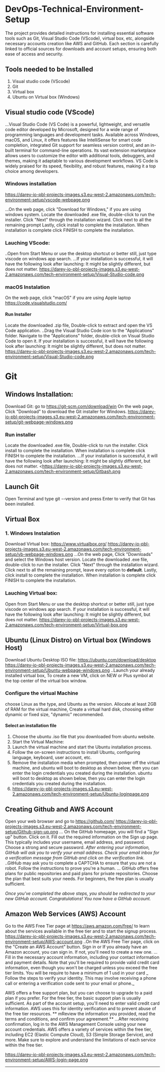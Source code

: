 # DevOps-Technical-Environment-Setup
The project provides detailed instructions for installing essential software tools such as Git, Visual Studio Code (VScode), virtual box, etc, alongside necessary accounts creation like AWS and GitHub. Each section is carefully linked to official sources for downloads and account setups, ensuring both ease of access and security.

## Tools needed to be Installed
1. Visual studio code (VScode)
2. Git
3. Virtual box
4. Ubuntu on Virtual box (Windows)


## Visual studio code (VScode)
...Visual Studio Code (VS Code) is a powerful, lightweight, and versatile code editor developed by Microsoft, designed for a wide range of programming languages and development tasks. Available across Windows, macOS, and Linux, it offers features like IntelliSense for smart code completion, integrated Git support for seamless version control, and an in-built terminal for command-line operations. Its vast extension marketplace allows users to customize the editor with additional tools, debuggers, and themes, making it adaptable to various development workflows. VS Code is widely praised for its speed, flexibility, and robust features, making it a top choice among developers.

### Windows installation
https://darey-io-pbl-projects-images.s3.eu-west-2.amazonaws.com/tech-environment-setup/vscode-webpage.png

...On the web page, click "Download for Windows," if you are using windows system.
Locate the downloaded .exe file, double-click to run the installer.
Click "Next" through the installation wizard. Click next to all the remaining prompt
Lastly, click install to complete the installation. When installation is complete click FINISH to complete the installation.

 ### Lauching VScode:
..Open from Start Menu or use the desktop shortcut or better still, just type viscode on windows app search.
...If your installation is successful, it will have the following look after launching: It might be slightly different, but does not matter.
https://darey-io-pbl-projects-images.s3.eu-west-2.amazonaws.com/tech-environment-setup/Visual-Studio-code.png

### macOS Instalation
On the web page, click "macOS" if you are using Apple laptop https://code.visualstudio.com/

#### Run Installer
 Locate the downloaded .zip file, Double-click to extract and open the VS Code application.
 ..Drag the Visual Studio Code icon to the "Applications" folder.
Navigate to the "Applications" folder, double-click on Visual Studio Code to open it.
If your installation is successful, it will have the following look after launching: It might be slightly different, but does not matter.
https://darey-io-pbl-projects-images.s3.eu-west-2.amazonaws.com/tech-environment-setup/Visual-Studio-code.png

# Git

## Windows Installation:
Download Git: go to https://git-scm.com/download/win On the web page, Click "Download" to download the Git installer for Windows.
https://darey-io-pbl-projects-images.s3.eu-west-2.amazonaws.com/tech-environment-setup/git-webpage-windows.png

### Run installer
Locate the downloaded .exe file, Double-click to run the installer.  Click install to complete the installation. When installation is complete click FINISH to complete the installation.
...If your installation is successful, it will have the following look after launching: It might be slightly different, but does not matter.
<https://darey-io-pbl-projects-images.s3.eu-west-2.amazonaws.com/tech-environment-setup/Gitbash.png

## Launch Git
 Open Terminal and type git --version and press Enter to verify that Git has been installed.

 ## Virtual Box
 ### 1. Windows Instalation
 Download Virtual box: https://www.virtualbox.org/ 
 https://darey-io-pbl-projects-images.s3.eu-west-2.amazonaws.com/tech-environment-setup/vb-webpage-windows.png
 ...On the web page, Click "Downloads" and select the Windows host version.
  Locate the downloaded .exe file, double-click to run the installer.  Click "Next" through the installation wizard. Click next to all the remaining prompt, leave every option to **default**.
Lastly, click install to complete the installation. When installation is complete click FINISH to complete the installation.

### Lauching Virtual box:
 Open from Start Menu or use the desktop shortcut or better still, just type viscode on windows app search.
 If your installation is successful, it will have the following look after launching: It might be slightly different, but does not matter.
https://darey-io-pbl-projects-images.s3.eu-west-2.amazonaws.com/tech-environment-setup/Virtual-box.png

## Ubuntu (Linux Distro) on Virtual box (Windows Host)
Download Ubuntu Desktop ISO file: https://ubuntu.com/download/desktop
https://darey-io-pbl-projects-images.s3.eu-west-2.amazonaws.com/tech-environment-setup/Ubuntu-webpage-windows.png
..Launch your already installed virtual box,  To create a new VM, click on NEW or Plus symbol at the top center of the virtual box window.

### Configure the virtual Machine
  choose Linux as the type, and Ubuntu as the version. Allocate at least 2GB of RAM for the virtual machine, Create a virtual hard disk, choosing either dynamic or fixed size, "dynamic" recommended.

#### Select an installation file
1. Choose the ubuntu .iso file that you downloaded from ubuntu website.
2. Start the Virtual Machine:
3. Launch the virtual machine and start the Ubuntu installation process.
4.  Follow the on-screen instructions to install Ubuntu, configuring language, keyboard, user account, etc.
5.  Remove the installation media when prompted, then power off the virtual machine, and ubuntu will boot to desktop as shown below, then you can enter the login credentials you created during the installation. ubuntu will boot to desktop as shown below, then you can enter the login credentials you created during the installation.
6. https://darey-io-pbl-projects-images.s3.eu-west-2.amazonaws.com/tech-environment-setup/Ubuntu-loginpage.png

## Creating Github and AWS Account
 Open your web browser and go to https://github.com/
 https://darey-io-pbl-projects-images.s3.eu-west-2.amazonaws.com/tech-environment-setup/Github-sign-up.png
 ... On the GitHub homepage, you will find a "Sign up" button. Click on it.  Fill out the required information on the Sign up page. This typically includes your username, email address, and password. Choose a strong and secure password.
*After entering your information, GitHub will ask you to verify your email address. Check your email inbox for a verification message from GitHub and click on the verification link.*
..GitHub may ask you to complete a CAPTCHA to ensure that you are not a robot. Follow the instructions to prove you're a human.
... GitHub offers free plans for public repositories and paid plans for private repositories. Choose the plan that best suits your needs. For beginners, the free plan is usually sufficient.

_Once you've completed the above steps, you should be redirected to your new GitHub account. Congratulations! You now have a GitHub account._

## Amazon Web Services (AWS) Account
Go to the AWS Free Tier page at https://aws.amazon.com/free/  to learn about the services available in the free tier and to start the signup process.
https://darey-io-pbl-projects-images.s3.eu-west-2.amazonaws.com/tech-environment-setup/AWS-account.png
..On the AWS Free Tier page, click on the "Create an AWS Account" button. Sign in or 
If you already have an Amazon account, you can sign in. If not, you'll need to create a new one.
... Fill in the necessary account information, including your contact information and payment details. Note that you'll be required to provide valid credit card information, even though you won't be charged unless you exceed the free tier limits. You will be require to have a minimum of 1 usd in your card
_ Follow the steps to verify your identity. This may involve receiving a phone call or entering a verification code sent to your email or phone._

 AWS offers a free support plan, but you can choose to upgrade to a paid plan if you prefer. For the free tier, the basic support plan is usually sufficient.  As part of the account setup, you'll need to enter valid credit card information. AWS uses this for identity verification and to prevent abuse of the free tier resources.
 ** mReview the information you provided, read the terms and conditions, and confirm your agreement.**
...After receiving confirmation, log in to the AWS Management Console using your new account credentials.  AWS offers a variety of services within the free tier, including EC2 (Elastic Compute Cloud), S3 (Simple Storage Service), and more. Make sure to explore and understand the limitations of each service within the free tier.

https://darey-io-pbl-projects-images.s3.eu-west-2.amazonaws.com/tech-environment-setup/AWS-login-page.png

---